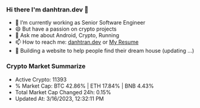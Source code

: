 ### Hi there I'm danhtran.dev 👋

- 🔭 I’m currently working as Senior Software Engineer
- 😄 But have a passion on crypto projects
- 💬 Ask me about Android, Crypto, Running 
- 📫 How to reach me: <a href="https://danhtran.dev" target="_blank">danhtran.dev</a> or <a href="Dan-Resume.pdf" target="_blank">My Resume</a>
- 🌱 Building a website to help people find their dream house (updating ...)

### Crypto Market Summarize
- Active Crypto: 11393
- % Market Cap: BTC 42.86% | ETH 17.84% | BNB 4.43%
- Total Market Cap Changed 24h: 0.15%
- Updated At: 3/16/2023, 12:32:11 PM
